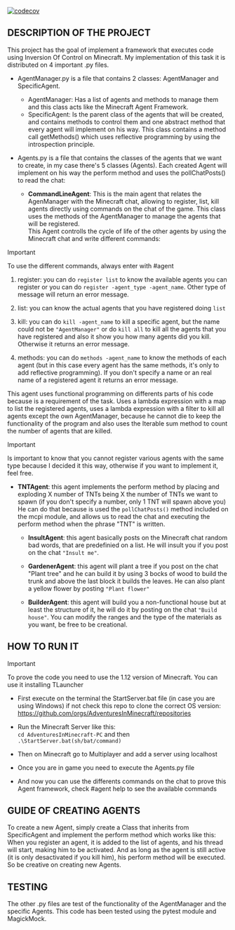 [![codecov](https://codecov.io/gh/Alexxx245/TAP-Framework-Task/graph/badge.svg?token=1WJWHS6F02)](https://codecov.io/gh/Alexxx245/TAP-Framework-Task)

## **DESCRIPTION OF THE PROJECT**

This project has the goal of implement a framework that executes code using Inversion Of Control on Minecraft.
My implementation of this task it is distributed on 4 important .py files.

- AgentManager.py is a file that contains 2 classes: AgentManager and SpecificAgent. 
  - AgentManager: Has a list of agents and methods to manage them and this class acts like the Minecraft Agent Framework.
  - SpecificAgent: Is the parent class of the agents that will be created, and contains methods to control them and one abstract method that every agent will implement on his way.
This class contains a method call getMethods() which uses reflective programming by using the introspection principle.

- Agents.py is a file that contains the classes of the agents that we want to create, in my case there's 5 classes (Agents). Each created Agent will implement on his way the perform method and uses the pollChatPosts() to read the chat:
  - **CommandLineAgent**: This is the main agent that relates the AgenManager with the Minecraft chat, allowing to register, list, kill agents directly using commands on the chat of the game. This class uses the methods of the AgentManager to manage the agents that will be registered. <br/>This Agent controlls the cycle of life of the other agents by using the Minecraft chat and write different commands:
> [!IMPORTANT]
> To use the different commands, always enter with #agent

1. register: you can do `register list` to know the available agents you can register or you can do `register -agent_type -agent_name`. Other type of message will return an error message.

2. list: you can know the actual agents that you have registered doing `list`

3. kill: you can do `kill -agent_name` to kill a specific agent, but the name could not be `"AgentManager"` or do `kill all` to kill all the agents that you have registered and also it show you how many agents did you kill. Otherwise it returns an error message.

4. methods: you can do `methods -agent_name` to know the methods of each agent (but in this case every agent has the same methods, it's only to add reflective programming). If you don't specify a name or an real name of a registered agent it returns an error message.

This agent uses functional programming on differents parts of his code because is a requirement of the task. Uses a lambda expression with a map to list the registered agents, uses a lambda expression with a filter to kill all agents except the own AgentManager, because he cannot die to keep the functionality of the program and also uses the Iterable sum method to count the number of agents that are killed.
> [!IMPORTANT]
> Is important to know that you cannot register various agents with the same type because I decided it this way, otherwise if you want to implement it, feel free.

- **TNTAgent**: this agent implements the perform method by placing and exploding X number of TNTs being X the number of TNTs we want to spawn (if you don't specify a number, only 1 TNT will spawn above you)
He can do that because is used the `pollChatPosts()` method included on the mcpi module, and allows us to read the chat and executing the perform method when the phrase "TNT" is written.

  - **InsultAgent**: this agent basically posts on the Minecraft chat random bad words, that are predefinied on a list. He will insult you if you post on the chat `"Insult me"`.

  - **GardenerAgent**: this agent will plant a tree if you post on the chat "Plant tree" and he can build it by using 3 bocks of wood to build the trunk and above the last block it builds the leaves.
He can also plant a yellow flower by posting `"Plant flower"`

  - **BuilderAgent**: this agent will build you a non-functional house but at least the structure of it, he will do it by posting on the chat `"Build house"`. You can modify the ranges and the type of the materials as you want, be free to be creational.

## **HOW TO RUN IT**

> [!IMPORTANT]
> To prove the code you need to use the 1.12 version of Minecraft. You can use it installing TLauncher

- First execute on the terminal the StartServer.bat file (in case you are using Windows) if not check this repo to clone the correct OS version: https://github.com/orgs/AdventuresInMinecraft/repositories <br/>

- Run the Minecraft Server like this: <br/>
`cd AdventuresInMinecraft-PC` and then `.\StartServer.bat(sh/bat/command)` <br/>

- Then on Minecraft go to Multiplayer and add a server using localhost

- Once you are in game you need to execute the Agents.py file

- And now you can use the differents commands on the chat to prove this Agent framework, check #agent help to see the available commands

  
## **GUIDE OF CREATING AGENTS**

To create a new Agent, simply create a Class that inherits from SpecificAgent and implement the perform method which works like this: 
When you register an agent, it is added to the list of agents, and his thread will start, making him to be activated. And as long as the agent is still active (it is only desactivated if you kill him), his perform method will be executed.
So be creative on creating new Agents.

## **TESTING**<br/>

The other .py files are test of the functionality of the AgentManager and the specific Agents. This code has been tested using the pytest module and MagickMock.
